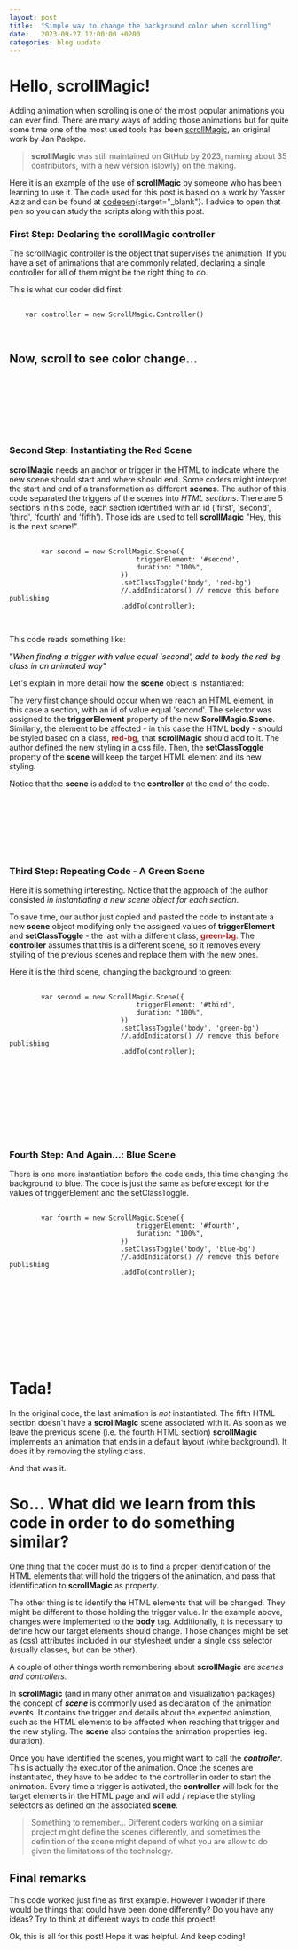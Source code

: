 ```yaml
---
layout: post
title:  "Simple way to change the background color when scrolling"
date:   2023-09-27 12:00:00 +0200
categories: blog update
---
```

<link rel="stylesheet" href="{{ site.baseurl }}{% link mngassets/posts/2023-09-27-simple-way-to-change-background-color-when-scrolling/2023-09-27-how-to-change-background-color-when-scrolling.css %}">

# Hello, scrollMagic!

Adding animation when scrolling is one of the most popular animations you can ever find. There are many ways of adding those animations but for quite some time one of the most used tools has been [scrollMagic](https://scrollmagic.io/), an original work by Jan Paekpe.

> **scrollMagic** was still maintained on GitHub by 2023, naming about 35 contributors, with a new version (slowly) on the making.

Here it is an example of the use of **scrollMagic** by someone who has been learning to use it. The code used for this post is based on a work by Yasser Aziz and can be found at 
[codepen](https://codepen.io/yasserius/pen/rNmExLN){:target="_blank"}. I advice to open that pen so you can study the scripts along with this post.

<div class="container">
    <section class="slide" id="first">
        <h3>First Step: Declaring the scrollMagic controller</h3>
        <p>The scrollMagic controller is the object that supervises the animation. If you have a set of animations that are commonly related, declaring a single controller for all of them might be the right thing to do.</p>
        <p>This is what our coder did first:</p>
            <div class="language-javascript highlighter-rouge centered-content">
            <div class="highlight">
                <pre class="highlight">
                    <code>    
    <span class="kd">var</span> <span class="nx">controller</span> <span class="o">=</span> <span class="k">new</span> <span class="nx">ScrollMagic</span><span class="p">.</span><span class="nx">Controller</span><span class="p">()</span>
                    </code>
                </pre>
            </div>
        </div>
        <div class="centered-content title"><h1>Now, scroll to see color change...</h1></div>
        <br>
        <br>
        <br>
        <br>
        <br>
        <br>  
    </section>
    <section class="slide" id="second">
        <h3>Second Step: Instantiating the Red Scene</h3>
            <p><strong>scrollMagic</strong> needs an anchor or trigger in the HTML to indicate where the new scene should start and where should end. Some coders might interpret the start and end of a transformation as different <strong>scenes</strong>. The author of this code separated the triggers of the scenes into <em>HTML sections</em>. There are 5 sections in this code, each section identified with an id ('first', 'second', 'third', 'fourth' and 'fifth'). Those ids are used to tell <strong>scrollMagic</strong> "Hey, this is the next scene!".</p>
            <div class="language-javascript highlighter-rouge">
                <div class="highlight">
                    <pre class="highlight">
                        <code>
        <span class="kd">var</span> <span class="nx">second</span> <span class="o">=</span> <span class="k">new</span> <span class="nx">ScrollMagic</span><span class="p">.</span><span class="nx">Scene</span><span class="p">({</span>
                                <span class="na">triggerElement</span><span class="p">:</span> <span class="dl">'</span><span class="s1">#second</span><span class="dl">'</span><span class="p">,</span>
                                <span class="na">duration</span><span class="p">:</span> <span class="dl">"</span><span class="s2">100%</span><span class="dl">"</span><span class="p">,</span>
                            <span class="p">})</span>
                            <span class="p">.</span><span class="nx">setClassToggle</span><span class="p">(</span><span class="dl">'</span><span class="s1">body</span><span class="dl">'</span><span class="p">,</span> <span class="dl">'</span><span class="s1">red-bg</span><span class="dl">'</span><span class="p">)</span>
                            <span class="c1">//.addIndicators() // remove this before publishing</span>
                            <span class="p">.</span><span class="nx">addTo</span><span class="p">(</span><span class="nx">controller</span><span class="p">);</span>
                        </code>
                    </pre>
                </div>
            </div>
            <p>This code reads something like:</p>
            <div class="highlight" style="color: black;">
            "<em>When finding a trigger with value equal 'second', add to body the red-bg class in an animated way</em>"
            </div>
            <p>Let's explain in more detail how the <strong>scene</strong> object is instantiated:</p>
            <p>The very first change should occur when we reach an HTML element, in this case a section, with an id of value equal '<em>second</em>'. The selector was assigned to the <span class='highlight'><strong>triggerElement</strong></span> property of the new <span class='highlight'><strong>ScrollMagic.Scene</strong></span>. Similarly, the element to be affected - in this case the HTML <strong>body</strong> - should be styled based on a class, <strong style='color:brown;'>red-bg</strong>, that <strong>scrollMagic</strong> should add to it. The author defined the new styling in a css file. Then, the <span class='highlight'><strong>setClassToggle</strong></span> property of the <strong>scene</strong> will keep the target HTML element and its new styling.</p>
            <p>Notice that the <strong>scene</strong> is added to the <strong>controller</strong> at the end of the code.</p>     
        <br>
        <br>
        <br>
        <br>
        <br>
        <br>  
    </section>
    <section class="slide" id="third">
        <h3>Third Step: Repeating Code - A Green Scene</h3>
            <p>Here it is something interesting. Notice that the approach of the author consisted <em>in instantiating a new scene object for each section</em>.</p>
            <p>To save time, our author just copied and pasted the code to instantiate a new <strong>scene</strong> object modifying only the assigned values of <span class='highlight'><strong>triggerElement</strong></span> and <span class='highlight'><strong>setClassToggle</strong></span> - the last with a different class, <strong style='color:brown;'>green-bg</strong>. The <strong>controller</strong> assumes that this is a different scene, so it removes every styiling of the previous scenes and replace them with the new ones.</p>
            <p>Here it is the third scene, changing the background to green:</p>
            <div class="language-javascript highlighter-rouge">
                <div class="highlight">
                    <pre class="highlight">
                        <code>
        <span class="kd">var</span> <span class="nx">second</span> <span class="o">=</span> <span class="k">new</span> <span class="nx">ScrollMagic</span><span class="p">.</span><span class="nx">Scene</span><span class="p">({</span>
                                <span class="na">triggerElement</span><span class="p">:</span> <span class="dl">'</span><span class="s1">#third</span><span class="dl">'</span><span class="p">,</span>
                                <span class="na">duration</span><span class="p">:</span> <span class="dl">"</span><span class="s2">100%</span><span class="dl">"</span><span class="p">,</span>
                            <span class="p">})</span>
                            <span class="p">.</span><span class="nx">setClassToggle</span><span class="p">(</span><span class="dl">'</span><span class="s1">body</span><span class="dl">'</span><span class="p">,</span> <span class="dl">'</span><span class="s1">green-bg</span><span class="dl">'</span><span class="p">)</span>
                            <span class="c1">//.addIndicators() // remove this before publishing</span>
                            <span class="p">.</span><span class="nx">addTo</span><span class="p">(</span><span class="nx">controller</span><span class="p">);</span>
                        </code>
                    </pre>
                </div>
            </div> 
        <br>
        <br>
        <br>
        <br>
        <br>
        <br>    
    </section>
    <section class="slide" id="fourth">
        <h3>Fourth Step: And Again...: Blue Scene</h3>
            <p>There is one more instantiation before the code ends, this time changing the background to blue. The code is just the same as before except for the values of <span class='highlight'>triggerElement</span> and the <span class='highlight'>setClassToggle</span>.</p>
            <div class="language-javascript highlighter-rouge">
                <div class="highlight">
                    <pre class="highlight">
                        <code>
        <span class="kd">var</span> <span class="nx">fourth</span> <span class="o">=</span> <span class="k">new</span> <span class="nx">ScrollMagic</span><span class="p">.</span><span class="nx">Scene</span><span class="p">({</span>
                                <span class="na">triggerElement</span><span class="p">:</span> <span class="dl">'</span><span class="s1">#fourth</span><span class="dl">'</span><span class="p">,</span>
                                <span class="na">duration</span><span class="p">:</span> <span class="dl">"</span><span class="s2">100%</span><span class="dl">"</span><span class="p">,</span>
                            <span class="p">})</span>
                            <span class="p">.</span><span class="nx">setClassToggle</span><span class="p">(</span><span class="dl">'</span><span class="s1">body</span><span class="dl">'</span><span class="p">,</span> <span class="dl">'</span><span class="s1">blue-bg</span><span class="dl">'</span><span class="p">)</span>
                            <span class="c1">//.addIndicators() // remove this before publishing</span>
                            <span class="p">.</span><span class="nx">addTo</span><span class="p">(</span><span class="nx">controller</span><span class="p">);</span>
                        </code>
                    </pre>
                </div>
            </div>
        <br>
        <br>
        <br>
        <br>
        <br>
        <br> 
    </section>           
</div>


# Tada!

In the original code, the last animation is *not* instantiated. The fifth HTML section doesn't have a **scrollMagic** scene associated with it. As soon as we leave the previous scene (i.e. the fourth HTML section) **scrollMagic** implements an animation that ends in a default layout (white background). It does it by removing the styling class.

And that was it. 

# So... What did we learn from this code in order to do something similar?

One thing that the coder must do is to find a proper identification of the HTML elements that will hold the triggers of the animation, and pass that identification to **scrollMagic** as property.

The other thing is to identify the HTML elements that will be changed. They might be different to those holding the trigger value. In the example above, changes were implemented to the **body** tag. Additionally, it is necessary to define how our target elements should change. Those changes might be set as (css) attributes included in our stylesheet under a single css selector (usually classes, but can be other).

A couple of other things worth remembering about **scrollMagic** are *scenes and controllers.*

In **scrollMagic** (and in many other animation and visualization packages) the concept of ***scene*** is commonly used as declaration of the animation events. It contains the trigger and details about the expected animation, such as the HTML elements to be affected when reaching that trigger and the new styling. The **scene** also contains the animation properties (eg. duration).

Once you have identified the scenes, you might want to call the ***controller***. This is actually the executor of the animation. Once the scenes are instantiated, they have to be added to the controller in order to start the animation. Every time a trigger is activated, the **controller** will look for the target elements in the HTML page and will add / replace the styling selectors as defined on the associated **scene**.

> Something to remember... Different coders working on a similar project might define the scenes differently, and sometimes the definition of the scene might depend of what you are allow to do given the limitations of the technology.


## Final remarks

This code worked just fine as first example. However I wonder if there would be things that could have been done differently? Do you have any ideas? Try to think at different ways to code this project!

Ok, this is all for this post! Hope it was helpful. And keep coding!

<script src="{{ site.baseurl }}{% link mngassets/vendor/js/scrollmagic/ScrollMagic.min.js %}"></script>
<script src="{{ site.baseurl }}{% link mngassets/posts/2023-09-27-simple-way-to-change-background-color-when-scrolling/2023-09-27-how-to-change-background-color-when-scrolling.js %}"></script>
